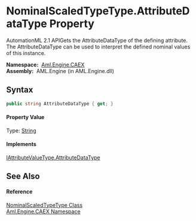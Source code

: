 NominalScaledTypeType.AttributeDataType Property
================================================
AutomationML 2.1 APIGets the AttributeDataType of the defining attribute. The AttributeDataType can be used to interpret the defined nominal values of this instance.

  **Namespace:**  [Aml.Engine.CAEX][1]  
  **Assembly:**  AML.Engine (in AML.Engine.dll)

Syntax
------

```csharp
public string AttributeDataType { get; }
```

#### Property Value
Type: [String][2]
#### Implements
[IAttributeValueType.AttributeDataType][3]  


See Also
--------

#### Reference
[NominalScaledTypeType Class][4]  
[Aml.Engine.CAEX Namespace][1]  

[1]: ../README.md
[2]: https://docs.microsoft.com/dotnet/api/system.string
[3]: ../IAttributeValueType/AttributeDataType.md
[4]: README.md
[5]: https://www.automationml.org
[6]: ../../icons/logoShade.png